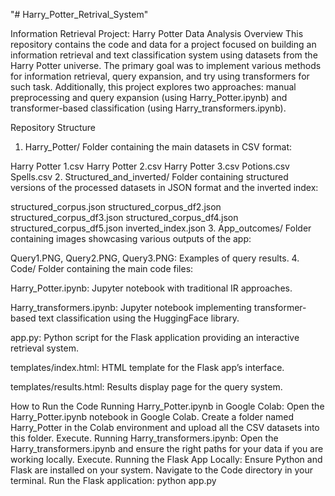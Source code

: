 "# Harry_Potter_Retrival_System" 

Information Retrieval Project: Harry Potter Data Analysis
Overview
This repository contains the code and data for a project focused on building an information retrieval and text classification system using datasets from the Harry Potter universe. The primary goal was to implement various methods for information retrieval, query expansion, and try using transformers for such task. Additionally, this project explores two approaches: manual preprocessing and query expansion (using Harry_Potter.ipynb) and transformer-based classification (using Harry_transformers.ipynb).

Repository Structure
1. Harry_Potter/
Folder containing the main datasets in CSV format:

Harry Potter 1.csv
Harry Potter 2.csv
Harry Potter 3.csv
Potions.csv
Spells.csv
2. Structured_and_inverted/
Folder containing structured versions of the processed datasets in JSON format and the inverted index:

structured_corpus.json
structured_corpus_df2.json
structured_corpus_df3.json
structured_corpus_df4.json
structured_corpus_df5.json
inverted_index.json
3. App_outcomes/
Folder containing images showcasing various outputs of the app:

Query1.PNG, Query2.PNG, Query3.PNG: Examples of query results.
4. Code/
Folder containing the main code files:

Harry_Potter.ipynb: Jupyter notebook with traditional IR approaches.

Harry_transformers.ipynb: Jupyter notebook implementing transformer-based text classification using the HuggingFace library.

app.py: Python script for the Flask application providing an interactive retrieval system.

templates/index.html: HTML template for the Flask app’s interface.

templates/results.html: Results display page for the query system.

How to Run the Code
Running Harry_Potter.ipynb in Google Colab:
Open the Harry_Potter.ipynb notebook in Google Colab.
Create a folder named Harry_Potter in the Colab environment and upload all the CSV datasets into this folder.
Execute.
Running Harry_transformers.ipynb:
Open the Harry_transformers.ipynb and ensure the right paths for your data if you are working locally.
Execute.
Running the Flask App Locally:
Ensure Python and Flask are installed on your system.
Navigate to the Code directory in your terminal.
Run the Flask application:
python app.py

